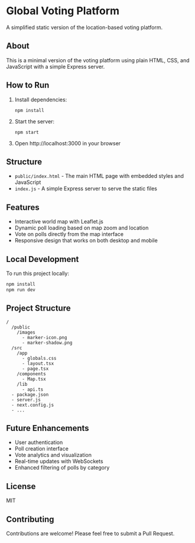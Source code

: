 # Global Voting Platform

A simplified static version of the location-based voting platform.

## About

This is a minimal version of the voting platform using plain HTML, CSS, and JavaScript with a simple Express server.

## How to Run

1. Install dependencies:
   ```
   npm install
   ```

2. Start the server:
   ```
   npm start
   ```

3. Open http://localhost:3000 in your browser

## Structure

- `public/index.html` - The main HTML page with embedded styles and JavaScript
- `index.js` - A simple Express server to serve the static files

## Features

- Interactive world map with Leaflet.js
- Dynamic poll loading based on map zoom and location
- Vote on polls directly from the map interface
- Responsive design that works on both desktop and mobile

## Local Development

To run this project locally:

```bash
npm install
npm run dev
```

## Project Structure

```
/
  /public
    /images
      - marker-icon.png
      - marker-shadow.png
  /src
    /app
      - globals.css
      - layout.tsx
      - page.tsx
    /components
      - Map.tsx
    /lib
      - api.ts
  - package.json
  - server.js
  - next.config.js
  - ...
```

## Future Enhancements

- User authentication
- Poll creation interface
- Vote analytics and visualization
- Real-time updates with WebSockets
- Enhanced filtering of polls by category

## License

MIT

## Contributing

Contributions are welcome! Please feel free to submit a Pull Request. 
